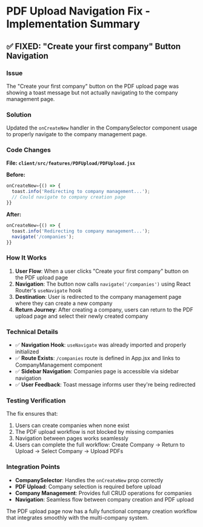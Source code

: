 # PDF Upload Navigation Fix - Implementation Summary

## ✅ FIXED: "Create your first company" Button Navigation

### Issue
The "Create your first company" button on the PDF upload page was showing a toast message but not actually navigating to the company management page.

### Solution
Updated the `onCreateNew` handler in the CompanySelector component usage to properly navigate to the company management page.

### Code Changes

**File: `client/src/features/PDFUpload/PDFUpload.jsx`**

**Before:**
```jsx
onCreateNew={() => {
  toast.info('Redirecting to company management...');
  // Could navigate to company creation page
}}
```

**After:**
```jsx
onCreateNew={() => {
  toast.info('Redirecting to company management...');
  navigate('/companies');
}}
```

### How It Works

1. **User Flow**: When a user clicks "Create your first company" button on the PDF upload page
2. **Navigation**: The button now calls `navigate('/companies')` using React Router's `useNavigate` hook
3. **Destination**: User is redirected to the company management page where they can create a new company
4. **Return Journey**: After creating a company, users can return to the PDF upload page and select their newly created company

### Technical Details

- ✅ **Navigation Hook**: `useNavigate` was already imported and properly initialized
- ✅ **Route Exists**: `/companies` route is defined in App.jsx and links to CompanyManagement component
- ✅ **Sidebar Navigation**: Companies page is accessible via sidebar navigation
- ✅ **User Feedback**: Toast message informs user they're being redirected

### Testing Verification

The fix ensures that:
1. Users can create companies when none exist
2. The PDF upload workflow is not blocked by missing companies
3. Navigation between pages works seamlessly
4. Users can complete the full workflow: Create Company → Return to Upload → Select Company → Upload PDFs

### Integration Points

- **CompanySelector**: Handles the `onCreateNew` prop correctly
- **PDF Upload**: Company selection is required before upload
- **Company Management**: Provides full CRUD operations for companies
- **Navigation**: Seamless flow between company creation and PDF upload

The PDF upload page now has a fully functional company creation workflow that integrates smoothly with the multi-company system.
